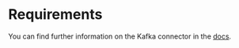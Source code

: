 # Requirements
<!-- to be updated -->
You can find further information on the Kafka connector in the [docs](https://docs.open-metadata.org/connectors/dashboard/looker).